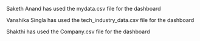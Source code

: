 Saketh Anand has used the mydata.csv file for the dashboard



Vanshika Singla has used the tech_industry_data.csv file for the dashboard



Shakthi has used the Company.csv file for the dashboard